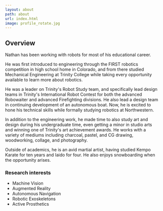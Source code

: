 ```yaml
---
layout: about
path: about
url: index.html
image: profile_rotate.jpg
---
```


## Overview
Nathan has been working with robots for most of his educational career. 

He was first introduced to engineering through the FIRST robotics competition in high school home in Colorado, and from there studied Mechanical Engineering at Trinity College while taking every opportunity available to learn more about robotics. 

He was a leader on Trinity's Robot Study team, and specifically lead design teams in Trinity's International Robot Contest for both the advanced Robowaiter and advanced Firefighting divisions. He also lead a design team in continuing development of an autonomous boat. Now, he is excited to hone his technical skills while formally studying robotics at Northwestern. 

In addition to the engineering work, he made time to also study art and design during his undergraduate time, even getting a minor in studio arts and winning one of Trinity's art achievement awards. He works with a variety of mediums including charcoal, pastel, and CG drawing, woodworking, collage, and photography. 

Outside of academics, he is an avid martial artist, having studied Kempo Karate for ten years and Iaido for four. He also enjoys snowboarding when the opportunity arises. 

### Research interests
* Machine Vision
* Augmented Reality
* Autonomous Navigation
* Robotic Exoskeletons
* Active Prosthetics
